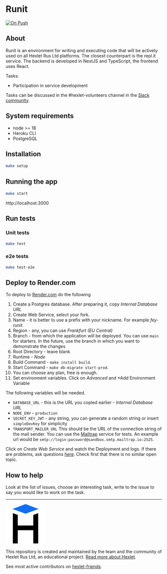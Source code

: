# Runit

[![On Push](https://github.com/hexlet-rus/runit/actions/workflows/push.yml/badge.svg?event=push)](https://github.com/hexlet-rus/runit/actions/workflows/push.yml)

## About

Runit is an environment for writing and executing code that will be actively used on all Hexlet Rus Ltd platforms. The closest counterpart is the repl.it service. The backend is developed in NestJS and TypeScript, the frontend uses React.

Tasks:

* Participation in service development

Tasks can be discussed in the #hexlet-volunteers channel in the [Slack community](https://slack-ru.hexlet.io/).

## System requirements

* node >= 18
* Heroku CLI
* PostgreSQL

## Installation

```bash
make setup
```

## Running the app

```bash
make start
```
http://localhost:3000


## Run tests


### Unit tests

```bash
make test
```

### e2e tests

```bash
make test-e2e
```

## Deploy to Render.com

To deploy to [Render.com](https://dashboard.render.com/) do the following

1. Create a Postgres database. After preparing it, copy *Internal Database URL*
2. Create Web Service, select your fork.
3. Name - it is better to use a prefix with your nickname. For example *fey-runit*.
4. Region - any, you can use *Frankfurt (EU Central)*
5. Branch - from which the application will be deployed. You can use `main` for starters. In the future, use the branch in which you want to demonstrate the changes
6. Root Directory - leave blank
7. Runtime - *Node*
8. Build Command - `make install build`.
9. Start Command - `make db-migrate start-prod`.
10. You can choose any plan, free is enough.
11. Set environment variables. Click on *Advanced* and *Add Environment Variable

The following variables will be needed.

* `DATABASE_URL` - this is the URL you copied earlier - *Internal Database URL*
* `NODE_ENV` - `production`
* `SECRET_KEY_JWT` - any string, you can generate a random string or insert `simpleDevKey` for simplicity
* `TRANSPORT_MAILER_URL` This should be the URL of the connection string of the mail sender. You can use the [Mailtrap](https://mailtrap.io/) service for tests. An example url would be `smtp://login:password@sandbox.smtp.mailtrap.io:2525`.

Click on *Create Web Service* and watch the Deployment and logs. If there are problems, ask questions [here](https://github.com/hexlet-rus/runit/discussions/categories/q-a). Check first that there is no similar open topic.

## How to help

Look at the list of issues, choose an interesting task, write to the issue to say you would like to work on the task.

---

[![Hexlet Rus Ltd logo](https://raw.githubusercontent.com/Hexlet/assets/master/images/hexlet_logo128.png)](https://hexlet.io/?utm_source=github&utm_medium=link&utm_campaign=hexlet-editor)

This repository is created and maintained by the team and the community of Hexlet Rus Ltd, an educational project. [Read more about Hexlet](https://hexlet.io/?utm_source=github&utm_medium=link&utm_campaign=hexlet-editor).

See most active contributors on [hexlet-friends](https://friends.hexlet.io/).
